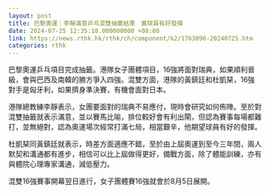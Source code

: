 ```yaml
---
layout: post
title: 巴黎奧運｜李靜滿意乒乓混雙抽籤結果　冀球員有好發揮
date: 2024-07-25 12:35:18.000000000 +08:00
link: https://news.rthk.hk/rthk/ch/component/k2/1763090-20240725.htm
categories: rthk
---
```


巴黎奧運乒乓項目完成抽籤。港隊女子團體項目，16強將面對瑞典，如果順利晉級，會與巴西及南韓的勝方爭入四強。混雙方面，港隊的黃鎮廷和杜凱琹，16強對手是匈牙利，如果擠身準決賽，有機會面對日本。

港隊總教練李靜表示，女團要面對的瑞典不易應付，現時會研究如何佈陣。至於對混雙抽籤就表示滿意，並以賽馬比喻，排位較好會有利出閘，但認為賽事每場都難打，並無絕對，認為奧運場次經常打滿七局，相當艱辛，他期望球員有好的發揮。

杜凱琹同黃鎮廷就表示，時差方面適應不錯，至於由上屆奧運到至今三年間，兩人默契和溝通都有進步，相信可以比上屆做得更好，備戰方面，除了體能訓練，亦有與體院心理專家溝通，減低壓力。

混雙16強賽事開幕翌日進行，女子團體賽16強就會於8月5日展開。
